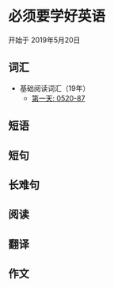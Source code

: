 # 必须要学好英语

开始于 2019年5月20日

## 词汇

- 基础阅读词汇（19年）
    - [第一天: 0520-87](./01、词汇/01、基础阅读词汇/01、第一天:0520-87.md)
    
    
    

## 短语


## 短句




## 长难句


## 阅读


## 翻译


## 作文



